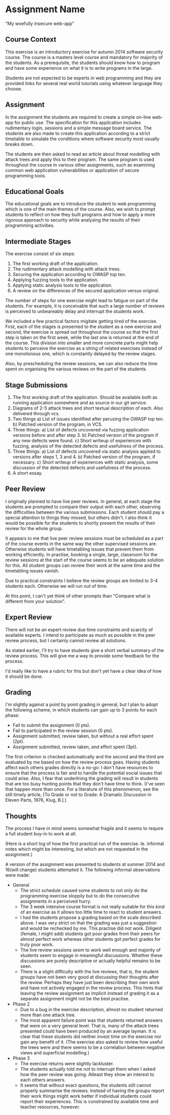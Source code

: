 # Assignment Name

"My woefully insecure web-app"

## Course Context

This exercise is an introductory exercise
for autumn 2014 software security course. The course is a
masters level course and mandatory for majority of the
students.  As a prerequisite, the students should know how
to program and have some experience on what it is to write
programs in the large.

Students are not expected to be experts in web programming
and they are provided links for several real world
tutorials using whatever language they choose.

## Assignment

In the assignment the students are required to create a
simple on-line web-app for public use. The specification
for this application includes rudimentary login, sessions
and a simple message board service. The students are
also made to create this application according to
a strict timetable to simulate the conditions where
software security most usually breaks down.

The students are then asked to read an article about
threat modelling with attack trees and apply this to their
program. The same program is used throughout the course in
various other assignments, such as examining common web
application vulnerabilities or application of secure
programming tools.

## Educational Goals

The educational goals are to introduce the student to web
programming which is one of the main themes of the course.
Also, we wish to prompt students to reflect on how they
built programs and how to apply a more rigorous approach
to security while analysing the results of their
programming activities.

## Intermediate Stages

The exercise consist of six steps:

1) The first working draft of the application.
2) The rudimentary attack modelling with attack trees.
3) Securing the application according to OWASP top ten.
4) Applying fuzzing tools to the application.
5) Applying static analysis tools to the application.
6) A review on the differences of the secured application
   versus original. 

The number of steps for one exercise might lead to fatigue on part of the
students. For example, it is conceivable that such a large number of reviews is
perceived to unbeareably delay and interrupt the students work. 

We included a few practical factors migitate getting tired of the exercise.
First, each of the stages is presented to the student as a new exercise and
second, the exercise is spread out throughout the course so that the first step
is taken on the first week, while the last one is returned at the end of the
course. This division into smaller and more concrete parts might help students
to perceive the exercise as a string of related exercises instead of one
monotonous one, which is constantly delayed by the review stages.

Also, by prescheduling the review sessions, we can also reduce the time
spent on organising the various reviews on the part of the students.


## Stage Submissions

1) The first working draft of the application. Should
   be available both as running application somewhere and
   as source in our git service.
2) Diagrams of 2-5 attack trees and short textual
   description of each. Also delivered through vcs.
3) Two things
    a) List of issues identified after perusing the OWASP
       top ten.
    b) Patched version of the program, in VCS.
4) Three things:
    a) List of defects uncovered via fuzzing application
        versions before and after step 3.
    b) Patched version of the program if any new defects
       were found.
    c) Short writeup of experiences with fuzzing,
       analysis of the detected defects and usefulness
       of the process.
5) Three things:
    a) List of defects uncovered via static analysis 
       applied to versions after steps 1, 3 and 4.
    b) Patched version of the program, if necessary.
    c) Short writeup of experiences with static analysis,
       some discussion of the detected defects 
       and usefulness of the process.
6) A short essay. 


## Peer Review

I originally planned to have live peer reviews. In general,
at each stage the students are prompted to compare their
output with each other, observing the difficulties between
the various submissions. Each student should pay a special
attention to things they missed, but others didn't. I also
think it would be possible for the students to shortly 
present the results of their review for the whole group.

It appears to me that live peer review sessions must be scheduled as a part of
the course events in the same way the other supervised sessions are. Otherwise
students will have timetabling issues that prevent them from working
efficiently. In practise, booking a single, large, classroom for the review
sessions at the start of the course seems to be an adequate solution for this.
All student groups can review their work at the same time and the timetabling issues
vanish.

Due to practical constraints I believe the review groups
are limited to 3-4 students each. Otherwise we will run
out of time.

At this point, I can't yet think of other prompts than
"Compare what is different from your solution".

## Expert Review

There will not be an expert review due time constraints and scarcity of
available experts. I intend to participate as much as possible in the peer
review process, but I certainly cannot review all solutions.

As stated earlier, I'll try to have students give a short
verbal summary of the review process. This will give me a
way to provide some feedback for the process.

I'd really like to have a rubric for this but don't yet
have a clear idea of how it should be done.

## Grading

I'm slightly against a point by point grading in general,
but I plan to adopt the following scheme, in which
students can gain up to 3 points for each phase:

* Fail to submit the assignment (0 pts).
* Fail to participated in the review session (0 pts).
* Assignment submitted, review taken, but without
  a real effort spent (2pt).
* Assignment submitted, review taken, and effort
  spent (3pt).

The first criterion is checked automatically and the second
and the third are evaluated by me based on how the review
process goes. Having students affect each others grades
directly is a no-go: I don't have resources to ensure that
the process is fair and to handle the potential social
issues that could arise. Also, I fear that underlining the
grading will result in students that are too busy hunting
points that they don't have time to think.  (I've seen
that happen more than once. For a literature of this
phenomenon, see the still timely article, [To Grade or not
to Grade: A Dramatic Discussion in Eleven Parts, 1976,
Klug, B.].)

## Thoughts

The process I have in mind seems somewhat fragile and
it seems to require a full student buy-in to work at all. 

(Here is a short log of how the first practical run of the exercise. Ie.
informal notes which might be interesting, but which are not requested in the
assignment.)

A version of the assignment was presented to students at summer 2014
and 16(will change) students attempted it. The following informal
observations were made:

* General
     - The strict schedule caused some students to not only do the
       programming exercise sloppily but to do the consecutive assignments 
       in a perceived hurry. 
     - The 3 week intensive course format is not really suitable
       for this kind of an exercise as it allows too little time
       to react to student answers.
     - I had the students propose a grading based on the scale described
       above. I was very strict on that the grading was just a suggestion
       and would be rechecked by me. This practise did not work. Diligent
       (female, I might add) students got poor grades from their peers for
       almost perfect work whereas other students got perfect grades for 
       truly poor work.
     - The live review sessions *seem* to work well enough and majority of
       students seem to engage in meaningful discussions. Whether these discussions
       are purely descriptive or actually helpful remains to be seen.
     - There is a slight difficulty with the live reviews, that is, the student
       groups have not been very good at discussing their thoughts after the
       review. Perhaps they have just been describing their own work and have not
       actively engaged in the review process. This hints that leaving the review
       assignment as implicit instead of grading it as a separate assignment might
       not be the best practise.
* Phase 2
     - Due to a bug in the exercise description, almost no student returned
       more than one attack tree. 
     - The most apparent failure point was that students returned answers that
       were on a very general level. That is, many of the attack trees presented
       could have been produced by an average layman. It is clear that these students
       did neither invest time on the exercise nor gain any benefit of it. (The
       exercise also asked to review how useful the trees were and there seems to
       be a correlation between negative views and superficial modelling.)
* Phase 3
     - The exercise returns were slightly lackluster.
     - The students actually told me not to interrupt them when I asked
       how the peer review was going. Atleast they show an interest to each others
       answers. 
     - It seems that without exact questions, the students still cannot properly
       summarise the reviews. Instead of having the groups report their work things
       might work better if individual students could report their experiences. This
       is constrained by available time and teacher resources, however.
